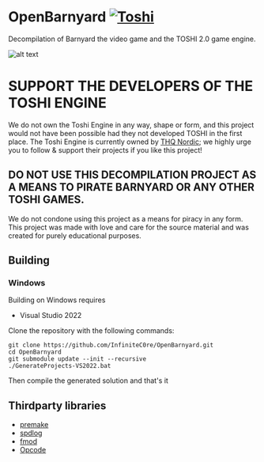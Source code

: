 # OpenBarnyard [![Toshi](https://github.com/InfiniteC0re/OpenBarnyard/actions/workflows/ci.yaml/badge.svg)](https://github.com/InfiniteC0re/OpenBarnyard/actions/workflows/ci.yaml)
Decompilation of Barnyard the video game and the TOSHI 2.0 game engine.

![alt text](https://repository-images.githubusercontent.com/524925868/e2f3fde2-ece4-4a71-bd81-f4cbce744c9a)

# **SUPPORT THE DEVELOPERS OF THE TOSHI ENGINE**
We do not own the Toshi Engine in any way, shape or form, and this project would not have been possible had they not developed TOSHI in the first place. The Toshi Engine is currently owned by [THQ Nordic](https://www.thqnordic.com); we highly urge you to follow & support their projects if you like this project!

## **DO NOT USE THIS DECOMPILATION PROJECT AS A MEANS TO PIRATE BARNYARD OR ANY OTHER TOSHI GAMES.**
We do not condone using this project as a means for piracy in any form. This project was made with love and care for the source material and was created for purely educational purposes.

## Building

### Windows

Building on Windows requires

- Visual Studio 2022

Clone the repository with the following commands:

	git clone https://github.com/InfiniteC0re/OpenBarnyard.git
	cd OpenBarnyard
	git submodule update --init --recursive
	./GenerateProjects-VS2022.bat

Then compile the generated solution and that's it

## Thirdparty libraries
- [premake](https://github.com/premake/premake-core)
- [spdlog](https://github.com/gabime/spdlog)
- [fmod](https://fmod.com/)
- [Opcode](http://www.codercorner.com/Opcode.htm)
